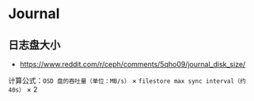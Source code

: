 # Journal

## 日志盘大小

* <https://www.reddit.com/r/ceph/comments/5qho09/journal_disk_size/>

<!--
The journal size should be at least twice the product of the expected drive speed multiplied by filestore max sync interval.
-->

计算公式：`OSD 盘的吞吐量（单位：MB/s）` × `filestore max sync interval（约 40s）` × 2
